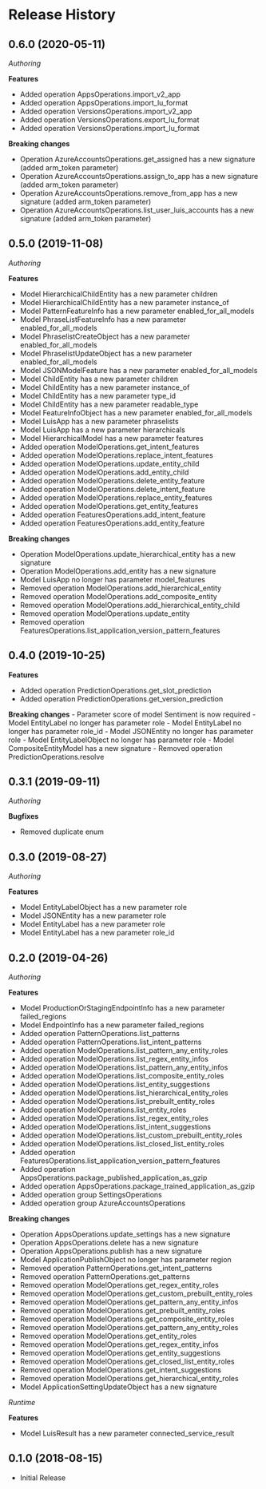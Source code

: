 # Release History

## 0.6.0 (2020-05-11)

*Authoring*

**Features**

  - Added operation AppsOperations.import_v2_app
  - Added operation AppsOperations.import_lu_format
  - Added operation VersionsOperations.import_v2_app
  - Added operation VersionsOperations.export_lu_format
  - Added operation VersionsOperations.import_lu_format

**Breaking changes**

  - Operation AzureAccountsOperations.get_assigned has a new signature (added arm_token parameter)
  - Operation AzureAccountsOperations.assign_to_app has a new signature (added arm_token parameter)
  - Operation AzureAccountsOperations.remove_from_app has a new signature (added arm_token parameter)
  - Operation AzureAccountsOperations.list_user_luis_accounts has a new signature (added arm_token parameter)

## 0.5.0 (2019-11-08)

*Authoring*

**Features**

  - Model HierarchicalChildEntity has a new parameter children
  - Model HierarchicalChildEntity has a new parameter instance_of
  - Model PatternFeatureInfo has a new parameter
    enabled_for_all_models
  - Model PhraseListFeatureInfo has a new parameter
    enabled_for_all_models
  - Model PhraselistCreateObject has a new parameter
    enabled_for_all_models
  - Model PhraselistUpdateObject has a new parameter
    enabled_for_all_models
  - Model JSONModelFeature has a new parameter enabled_for_all_models
  - Model ChildEntity has a new parameter children
  - Model ChildEntity has a new parameter instance_of
  - Model ChildEntity has a new parameter type_id
  - Model ChildEntity has a new parameter readable_type
  - Model FeatureInfoObject has a new parameter
    enabled_for_all_models
  - Model LuisApp has a new parameter phraselists
  - Model LuisApp has a new parameter hierarchicals
  - Model HierarchicalModel has a new parameter features
  - Added operation ModelOperations.get_intent_features
  - Added operation ModelOperations.replace_intent_features
  - Added operation ModelOperations.update_entity_child
  - Added operation ModelOperations.add_entity_child
  - Added operation ModelOperations.delete_entity_feature
  - Added operation ModelOperations.delete_intent_feature
  - Added operation ModelOperations.replace_entity_features
  - Added operation ModelOperations.get_entity_features
  - Added operation FeaturesOperations.add_intent_feature
  - Added operation FeaturesOperations.add_entity_feature

**Breaking changes**

  - Operation ModelOperations.update_hierarchical_entity has a new
    signature
  - Operation ModelOperations.add_entity has a new signature
  - Model LuisApp no longer has parameter model_features
  - Removed operation ModelOperations.add_hierarchical_entity
  - Removed operation ModelOperations.add_composite_entity
  - Removed operation ModelOperations.add_hierarchical_entity_child
  - Removed operation ModelOperations.update_entity
  - Removed operation
    FeaturesOperations.list_application_version_pattern_features

## 0.4.0 (2019-10-25)

**Features**

  - Added operation PredictionOperations.get_slot_prediction
  - Added operation PredictionOperations.get_version_prediction

**Breaking changes** - Parameter score of model Sentiment is now
required - Model EntityLabel no longer has parameter role - Model
EntityLabel no longer has parameter role_id - Model JSONEntity no
longer has parameter role - Model EntityLabelObject no longer has
parameter role - Model CompositeEntityModel has a new signature -
Removed operation PredictionOperations.resolve

## 0.3.1 (2019-09-11)

*Authoring*

**Bugfixes**

  - Removed duplicate enum

## 0.3.0 (2019-08-27)

*Authoring*

**Features**

  - Model EntityLabelObject has a new parameter role
  - Model JSONEntity has a new parameter role
  - Model EntityLabel has a new parameter role
  - Model EntityLabel has a new parameter role_id

## 0.2.0 (2019-04-26)

*Authoring*

**Features**

  - Model ProductionOrStagingEndpointInfo has a new parameter
    failed_regions
  - Model EndpointInfo has a new parameter failed_regions
  - Added operation PatternOperations.list_patterns
  - Added operation PatternOperations.list_intent_patterns
  - Added operation ModelOperations.list_pattern_any_entity_roles
  - Added operation ModelOperations.list_regex_entity_infos
  - Added operation ModelOperations.list_pattern_any_entity_infos
  - Added operation ModelOperations.list_composite_entity_roles
  - Added operation ModelOperations.list_entity_suggestions
  - Added operation ModelOperations.list_hierarchical_entity_roles
  - Added operation ModelOperations.list_prebuilt_entity_roles
  - Added operation ModelOperations.list_entity_roles
  - Added operation ModelOperations.list_regex_entity_roles
  - Added operation ModelOperations.list_intent_suggestions
  - Added operation
    ModelOperations.list_custom_prebuilt_entity_roles
  - Added operation ModelOperations.list_closed_list_entity_roles
  - Added operation
    FeaturesOperations.list_application_version_pattern_features
  - Added operation
    AppsOperations.package_published_application_as_gzip
  - Added operation
    AppsOperations.package_trained_application_as_gzip
  - Added operation group SettingsOperations
  - Added operation group AzureAccountsOperations

**Breaking changes**

  - Operation AppsOperations.update_settings has a new signature
  - Operation AppsOperations.delete has a new signature
  - Operation AppsOperations.publish has a new signature
  - Model ApplicationPublishObject no longer has parameter region
  - Removed operation PatternOperations.get_intent_patterns
  - Removed operation PatternOperations.get_patterns
  - Removed operation ModelOperations.get_regex_entity_roles
  - Removed operation
    ModelOperations.get_custom_prebuilt_entity_roles
  - Removed operation ModelOperations.get_pattern_any_entity_infos
  - Removed operation ModelOperations.get_prebuilt_entity_roles
  - Removed operation ModelOperations.get_composite_entity_roles
  - Removed operation ModelOperations.get_pattern_any_entity_roles
  - Removed operation ModelOperations.get_entity_roles
  - Removed operation ModelOperations.get_regex_entity_infos
  - Removed operation ModelOperations.get_entity_suggestions
  - Removed operation ModelOperations.get_closed_list_entity_roles
  - Removed operation ModelOperations.get_intent_suggestions
  - Removed operation ModelOperations.get_hierarchical_entity_roles
  - Model ApplicationSettingUpdateObject has a new signature

*Runtime*

**Features**

  - Model LuisResult has a new parameter connected_service_result

## 0.1.0 (2018-08-15)

  - Initial Release
